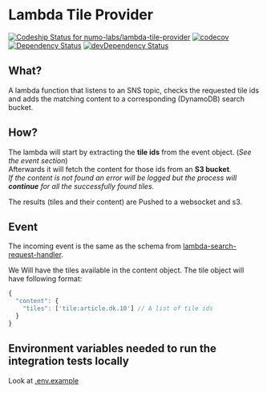 # Lambda Tile Provider
 [ ![Codeship Status for numo-labs/lambda-tile-provider](https://codeship.com/projects/a7474ec0-e85f-0133-675c-46bb3aa6b241/status?branch=master)](https://codeship.com/projects/147193)
 [![codecov](https://codecov.io/gh/numo-labs/lambda-tile-provider/branch/master/graph/badge.svg)](https://codecov.io/gh/numo-labs/lambda-tile-provider)
 [![Dependency Status](https://david-dm.org/numo-labs/lambda-tile-provider.svg)](https://david-dm.org/numo-labs/lambda-tile-provider)
 [![devDependency Status](https://david-dm.org/numo-labs/lambda-tile-provider/dev-status.svg)](https://david-dm.org/numo-labs/lambda-tile-provider#info=devDependencies)

## What?
A lambda function that listens to an SNS topic, checks the requested tile ids and adds the matching content to a corresponding (DynamoDB) search bucket.

## How?
The lambda will start by extracting the **tile ids** from the event object. (_See the event section_)<br/>
Afterwards it will fetch the content for those ids from an **S3 bucket**.<br/>
_If the content is not found an error will be logged but the process will **continue** for
all the successfully found tiles._

The results (tiles and their content) are Pushed to a websocket and s3.

## Event
The incoming event is the same as the schema from [lambda-search-request-handler](https://github.com/numo-labs/lambda-search-request-handler/tree/master/schema).

We Will have the tiles available in the content object.
The tile object will have following format:

```js
{
  "content": {
    "tiles": ['tile:article.dk.10'] // A list of tile ids
  }
}
```

## Environment variables needed to run the integration tests locally

Look at [.env.example](.env.example)
